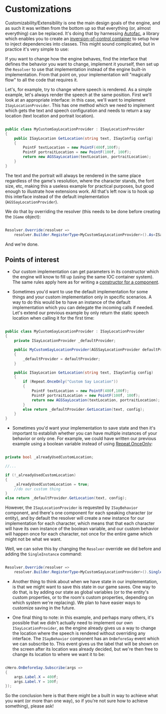 # Customizations

Customizability/Extensibility is one the main design goals of the engine, and as such it was written from the bottom up so that everything (or, almost everything) can be replaced.
It's doing that by harnessing [Autofac](https://autofac.org/), a library which enables you to create an [inversion-of-control container](https://en.wikipedia.org/wiki/Inversion_of_control) to setup how to inject dependencies into classes.
This might sound complicated, but in practice it's very simple to use:

If you want to change how the engine behaves, find the interface that defines the behavior you want to change, implement it yourself, then set up the `Resolver` to use that implementation instead of the engine built-in implementation. From that point on, your implementation will "magically flow" to all the code that requires it.

Let's, for example, try to change where speech is rendered. As a simple example, let's always render the speech at the same position.
First we'll look at an appropriate interface: in this case, we'll want to implement `ISayLocationProvider`. 
This has one method which we need to implement which gets the text and speech configuration and needs to return a say location (text location and portrait location).

```csharp

public class MyCustomSayLocationProvider : ISayLocationProvider
{
    public ISayLocation GetLocation(string text, ISayConfig config)
    {
        PointF textLocation = new PointF(400f,100f);
        PointF portraitLocation = new PointF(100f, 100f);
        return new AGSSayLocation(textLocation, portraitLocation);
    }
}

```

The text and the portrait will always be rendered in the same place regardless of the game's resolution, where the character stands, the font size, etc, making this a useless example for practical purposes, but good enough to illustrate how extensions work.
All that's left now is to hook up this interface instead of the default implementation (`AGSSayLocationProvider`).

We do that by overriding the resolver (this needs to be done before creating the `IGame` object):

```csharp

Resolver.Override(resolver => 
    resolver.Builder.RegisterType<MyCustomSayLocationProvider>().As<ISayLocationProvider>());

```

And we're done.

## Points of interest

- Our custom implementation can get parameters in its constructor which the engine will know to fill up (using the same IOC container system). The same rules apply here as for writing a [constructor for a component](entities.md#constructor).

- Sometimes you'd want to use the default implementation for some things and your custom implementation only in specific scenarios. A way to do this would be to have an instance of the default implementation which you can delegate the incoming calls if needed. Let's extend our previous example by only return the static speech location when calling it for the first time:

```csharp

public class MyCustomSayLocationProvider : ISayLocationProvider
{
    private ISayLocationProvider _defaultProvider;

    public MyCustomSayLocationProvider(AGSSayLocationProvider defaultProvider)
    {
        _defaultProvider = defaultProvider;
    }

    public ISayLocation GetLocation(string text, ISayConfig config)
    {
        if (Repeat.OnceOnly("Custom Say Location"))
        {
            PointF textLocation = new PointF(400f,100f);
            PointF portraitLocation = new PointF(100f, 100f);
            return new AGSSayLocation(textLocation, portraitLocation);
        }
        else return _defaultProvider.GetLocation(text, config);
    }
}

```

- Sometimes you'd want your implementation to save state and then it's important to establish whether you can have multiple instances of your behavior or only one. For example, we could have written our previous example using a boolean variable instead of using [Repeat.OnceOnly](game.md#repeat):

```csharp

private bool _alreadyUsedCustomLocation;

//...

if (!_alreadyUsedCustomLocation)
{
    _alreadyUsedCustomLocation = true;
    //do our custom thing
}
else return _defaultProvider.GetLocation(text, config);

```

However, the `ISayLocationProvider` is requested by `ISayBehavior` component, and there's one component for each speaking character (or entity), and by default the resolver will create a new instance for our implementation for each character, which means that that each character will have its own instance of the boolean variable, and our custom behavior will happen once for each character, not once for the entire game which might not be what we want.

Well, we can solve this by changing the `Resolver` override we did before and adding the `SingleInstance` command:

```csharp

Resolver.Override(resolver => 
    resolver.Builder.RegisterType<MyCustomSayLocationProvider>().SingleInstance().As<ISayLocationProvider>());

```

- Another thing to think about when we have state in our implementation, is that we might want to save this state in our game saves. One way to do that, is by adding our state as global variables (or to the entity's custom properties, or to the room's custom properties, depending on which system we're replacing). We plan to have easier ways to customize saving in the future.

- One final thing to note: in this example, and perhaps many others, it's possible that we didn't actually need to implement our own `ISayLocationProvider`, as the engine already gives us a way to change the location where the speech is rendered without overriding any interface. The `ISayBehavior` component has an `OnBeforeSay` event which we can subscribe to. This event gives us the label that will be shown on the screen after its location was already decided, but we're then free to change its location to where we want it to be:

```csharp

cHero.OnBeforeSay.Subscribe(args => 
{
    args.Label.X = 400f;
    args.Label.Y = 100f;
});

```

So the conclusion here is that there might be a built in way to achieve what you want (or more than one way), so if you're not sure how to achieve something), please ask!